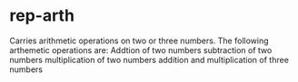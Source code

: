 # rep-arth

Carries arithmetic operations on two or three numbers.
The following arthemetic operations are:
Addtion of two numbers
subtraction of two numbers
multiplication of two numbers
addition and multiplication of three numbers
